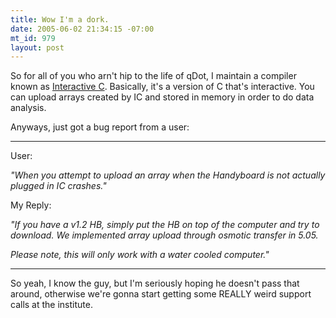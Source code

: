```yaml
--- 
title: Wow I'm a dork.
date: 2005-06-02 21:34:15 -07:00
mt_id: 979
layout: post
---
```

So for all of you who arn't hip to the life of qDot, I maintain a compiler known as <A HREF='http://www.botball.org/ic'>Interactive C</A>. Basically, it's a version of C that's interactive. You can upload arrays created by IC and stored in memory in order to do data analysis.

Anyways, just got a bug report from a user:

---

User: 

<i>"When you attempt to upload an array when the Handyboard is not actually plugged in IC crashes." </i>

My Reply: 

<i>"If you have a v1.2 HB, simply put the HB on top of the computer and try to download. We implemented array upload through osmotic transfer in 5.05.

Please note, this will only work with a water cooled computer."</i>

---

So yeah, I know the guy, but I'm seriously hoping he doesn't pass that around, otherwise we're gonna start getting some REALLY weird support calls at the institute.
